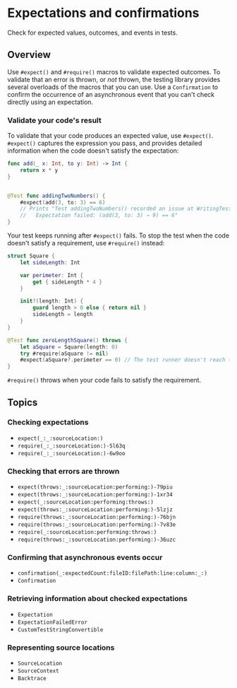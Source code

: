 # Expectations and confirmations

<!--
This source file is part of the Swift.org open source project

Copyright (c) 2023–2024 Apple Inc. and the Swift project authors
Licensed under Apache License v2.0 with Runtime Library Exception

See https://swift.org/LICENSE.txt for license information
See https://swift.org/CONTRIBUTORS.txt for Swift project authors
-->

Check for expected values, outcomes, and events in tests.

## Overview

Use `#expect()` and `#require()` macros to validate expected outcomes.
To validate that an error is thrown, or _not_ thrown, 
the testing library provides several overloads of the macros that you can use.
Use a ``Confirmation`` to confirm the occurrence of an asynchronous event that
you can't check directly using an expectation.

### Validate your code's result

To validate that your code produces an expected value, use `#expect()`.
`#expect()` captures the expression you pass, and provides detailed information when the code doesn't satisfy the expectation:

```swift
func add(_ x: Int, to y: Int) -> Int {
    return x * y
}


@Test func addingTwoNumbers() {
    #expect(add(3, to: 3) == 6)
    // Prints "Test addingTwoNumbers() recorded an issue at WritingTestsInSwiftTestingTests.swift:18:9:
    //   Expectation failed: (add(3, to: 3) → 9) == 6"
}
```

Your test keeps running after `#expect()` fails.
To stop the test when the code doesn't satisfy a requirement, use `#require()` instead:

```swift
struct Square {
    let sideLength: Int

    var perimeter: Int {
        get { sideLength * 4 }
    }

    init?(length: Int) {
        guard length > 0 else { return nil }
        sideLength = length
    }
}

@Test func zeroLengthSquare() throws {
    let aSquare = Square(length: 0)
    try #require(aSquare != nil)
    #expect(aSquare?.perimeter == 0) // The test runner doesn't reach this line.
}
```

`#require()` throws when your code fails to satisfy the requirement.

## Topics

### Checking expectations

- ``expect(_:_:sourceLocation:)``
- ``require(_:_:sourceLocation:)-5l63q``
- ``require(_:_:sourceLocation:)-6w9oo``

### Checking that errors are thrown

- ``expect(throws:_:sourceLocation:performing:)-79piu``
- ``expect(throws:_:sourceLocation:performing:)-1xr34``
- ``expect(_:sourceLocation:performing:throws:)``
- ``expect(throws:_:sourceLocation:performing:)-5lzjz``
- ``require(throws:_:sourceLocation:performing:)-76bjn``
- ``require(throws:_:sourceLocation:performing:)-7v83e``
- ``require(_:sourceLocation:performing:throws:)``
- ``require(throws:_:sourceLocation:performing:)-36uzc``

### Confirming that asynchronous events occur

- ``confirmation(_:expectedCount:fileID:filePath:line:column:_:)``
- ``Confirmation``

### Retrieving information about checked expectations

- ``Expectation``
- ``ExpectationFailedError``
- ``CustomTestStringConvertible``

### Representing source locations

- ``SourceLocation``
- ``SourceContext``
- ``Backtrace``
